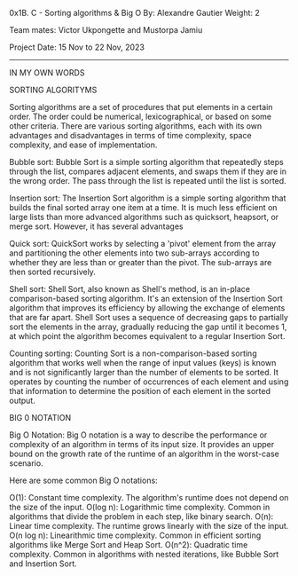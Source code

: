 0x1B. C - Sorting algorithms & Big O
By: Alexandre Gautier
Weight: 2

Team mates: Victor Ukpongette and  Mustorpa Jamiu

Project Date: 15 Nov to 22 Nov, 2023

 *************************************************************************

IN MY OWN WORDS

SORTING ALGORITYMS

Sorting algorithms are a set of procedures that put elements in a certain order. The order could be numerical, lexicographical, or based on some other criteria. There are various sorting algorithms, each with its own advantages and disadvantages in terms of time complexity, space complexity, and ease of implementation.

Bubble sort: 
Bubble Sort is a simple sorting algorithm that repeatedly steps through the list, compares adjacent elements, and swaps them if they are in the wrong order. The pass through the list is repeated until the list is sorted.

Insertion sort:
The Insertion Sort algorithm is a simple sorting algorithm that builds the final sorted array one item at a time. It is much less efficient on large lists than more advanced algorithms such as quicksort, heapsort, or merge sort. However, it has several advantages

Quick sort:
QuickSort works by selecting a 'pivot' element from the array and partitioning the other elements into two sub-arrays according to whether they are less than or greater than the pivot. The sub-arrays are then sorted recursively.

Shell sort:
Shell Sort, also known as Shell's method, is an in-place comparison-based sorting algorithm. It's an extension of the Insertion Sort algorithm that improves its efficiency by allowing the exchange of elements that are far apart. Shell Sort uses a sequence of decreasing gaps to partially sort the elements in the array, gradually reducing the gap until it becomes 1, at which point the algorithm becomes equivalent to a regular Insertion Sort.

Counting sorting:
Counting Sort is a non-comparison-based sorting algorithm that works well when the range of input values (keys) is known and is not significantly larger than the number of elements to be sorted. It operates by counting the number of occurrences of each element and using that information to determine the position of each element in the sorted output.

BIG 0 NOTATION

Big O Notation:
Big O notation is a way to describe the performance or complexity of an algorithm in terms of its input size. It provides an upper bound on the growth rate of the runtime of an algorithm in the worst-case scenario.

Here are some common Big O notations:

O(1): Constant time complexity. The algorithm's runtime does not depend on the size of the input.
O(log n): Logarithmic time complexity. Common in algorithms that divide the problem in each step, like binary search.
O(n): Linear time complexity. The runtime grows linearly with the size of the input.
O(n log n): Linearithmic time complexity. Common in efficient sorting algorithms like Merge Sort and Heap Sort.
O(n^2): Quadratic time complexity. Common in algorithms with nested iterations, like Bubble Sort and Insertion Sort.

